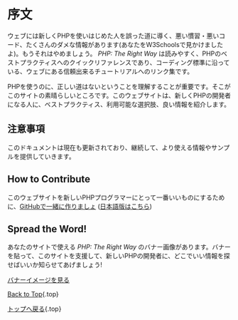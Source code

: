 # 序文

ウェブには新しくPHPを使いはじめた人を誤った道に導く、悪い慣習・悪いコード、たくさんのダメな情報があります(あなたをW3Schoolsで見かけましたよ)。もうそれはやめましょう。 _PHP: The Right Way_ は読みやすく、PHPのベストプラクティスへのクイックリファレンスであり、コーディング標準に沿っている、ウェブにある信頼出来るチュートリアルへのリンク集です。

PHPを使うのに、正しい道はないということを理解することが重要です。そこがこのサイトの素晴らしいところです。このウェブサイトは、新しくPHPの開発者になる人に、ベストプラクティス、利用可能な選択肢、良い情報を紹介します。

## 注意事項

このドキュメントは現在も更新されており、継続して、より使える情報やサンプルを提供していきます。

## How to Contribute

このウェブサイトを新しいPHPプログラマーにとって一番いいものにするために、[GitHubで一緒に作りましょ][1] ([日本語版はこちら][3])

## Spread the Word!

あなたのサイトで使える _PHP: The Right Way_ のバナー画像があります。バナーを貼って、このサイトを支援して、新しいPHPの開発者に、どこでいい情報を探せばいいか知らせてあげましょう!

[バナーイメージを見る][2]

[Back to Top](#top){.top}

[トップへ戻る](#top){.top}

[1]: https://github.com/codeguy/php-the-right-way/tree/gh-pages
[2]: http://www.phptherightway.com/banners.html
[3]: https://github.com/GeekHouseOkinawa/php-the-right-way/tree/gh-pages
